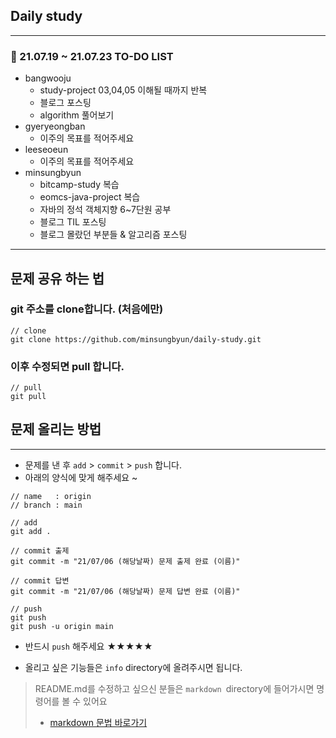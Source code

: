 ## Daily study

---

### 📝 21.07.19 ~ 21.07.23 TO-DO LIST

- bangwooju
  - study-project 03,04,05 이해될 때까지 반복
  - 블로그 포스팅
  - algorithm 풀어보기
- gyeryeongban
  - 이주의 목표를 적어주세요
- leeseoeun
  - 이주의 목표를 적어주세요
- minsungbyun
  - bitcamp-study 복습
  - eomcs-java-project 복습
  - 자바의 정석 객체지향 6~7단원 공부
  - 블로그 TIL 포스팅
  - 블로그 몰랐던 부분들 & 알고리즘 포스팅

---

## 문제 공유 하는 법

### git 주소를 clone합니다. (처음에만)

```
// clone
git clone https://github.com/minsungbyun/daily-study.git
```

### 이후 수정되면 pull 합니다.

```
// pull
git pull
```

## 문제 올리는 방법

---

- 문제를 낸 후 `add` > `commit` > `push` 합니다.
- 아래의 양식에 맞게 해주세요 ~

```
// name   : origin
// branch : main

// add
git add .

// commit 출제
git commit -m "21/07/06 (해당날짜) 문제 출제 완료 (이름)"

// commit 답변
git commit -m "21/07/06 (해당날짜) 문제 답변 완료 (이름)"

// push
git push
git push -u origin main
```

- 반드시 `push` 해주세요 ★★★★★

- 올리고 싶은 기능들은 `info` directory에 올려주시면 됩니다.

> README.md를 수정하고 싶으신 분들은 `markdown `directory에 들어가시면 명령어를 볼 수 있어요<br>
>
> - [markdown 문법 바로가기](https://github.com/minsungbyun/daily-study/tree/main/markdown)

